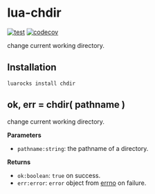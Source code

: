 # lua-chdir

[![test](https://github.com/mah0x211/lua-chdir/actions/workflows/test.yml/badge.svg)](https://github.com/mah0x211/lua-chdir/actions/workflows/test.yml)
[![codecov](https://codecov.io/gh/mah0x211/lua-chdir/branch/master/graph/badge.svg)](https://codecov.io/gh/mah0x211/lua-chdir)


change current working directory.


## Installation

```
luarocks install chdir
```

## ok, err = chdir( pathname )

change current working directory.

**Parameters**

- `pathname:string`: the pathname of a directory.

**Returns**

- `ok:boolean`: `true` on success.
- `err:error`: `error` object from [errno](https://github.com/mah0x211/lua-errno) on failure.
